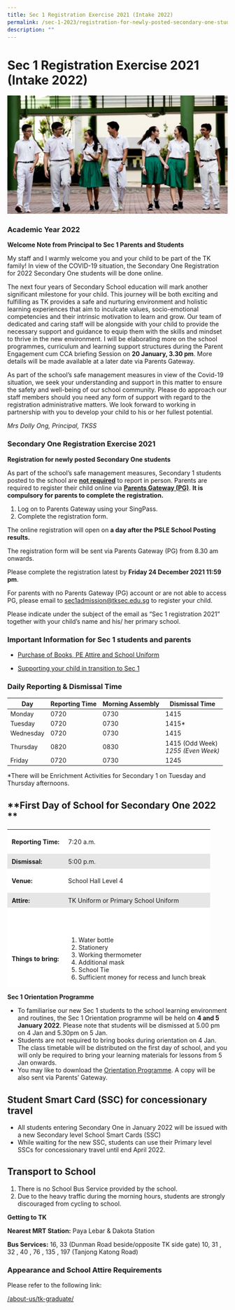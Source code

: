 ```yaml
---
title: Sec 1 Registration Exercise 2021 (Intake 2022)
permalink: /sec-1-2023/registration-for-newly-posted-secondary-one-students/
description: ""
---
```

# Sec 1 Registration Exercise 2021 (Intake 2022)

[![](/images/Sec%201%202023/Academic-year-2022.png)](/images/Sec%201%202023/Academic-year-2022.png)

### **Academic Year 2022**

**Welcome Note from Principal to Sec 1 Parents and Students**

My staff and I warmly welcome you and your child to be part of the TK family! In view of the COVID-19 situation, the Secondary One Registration for 2022 Secondary One students will be done online.

The next four years of Secondary School education will mark another significant milestone for your child. This journey will be both exciting and fulfilling as TK provides a safe and nurturing environment and holistic learning experiences that aim to inculcate values, socio-emotional competencies and their intrinsic motivation to learn and grow. Our team of dedicated and caring staff will be alongside with your child to provide the necessary support and guidance to equip them with the skills and mindset to thrive in the new environment. I will be elaborating more on the school programmes, curriculum and learning support structures during the Parent Engagement cum CCA briefing Session on **20 January, 3.30 pm**. More details will be made available at a later date via Parents Gateway.

As part of the school’s safe management measures in view of the Covid-19 situation, we seek your understanding and support in this matter to ensure the safety and well-being of our school community. Please do approach our staff members should you need any form of support with regard to the registration administrative matters. We look forward to working in partnership with you to develop your child to his or her fullest potential.

_Mrs Dolly Ong, Principal, TKSS_

### **Secondary One Registration Exercise 2021**

**Registration for newly posted Secondary One students**

As part of the school’s safe management measures, Secondary 1 students posted to the school are <b><u>not required</u></b> to report in person. Parents are required to register their child online via <b><u>Parents Gateway (PG)</u></b>. **It is compulsory for parents to complete the registration.**

1.  Log on to Parents Gateway using your SingPass.
2.  Complete the registration form.

The online registration will open on **a day after the PSLE School Posting results.**

The registration form will be sent via Parents Gateway (PG) from 8.30 am onwards.

Please complete the registration latest by **Friday 24 December 2021 11:59 pm**.

For parents with no Parents Gateway (PG) account or are not able to access PG, please email to [sec1admission@tksec.edu.sg](mailto:sec1admission@tksec.edu.sg) to register your child.

Please indicate under the subject of the email as “Sec 1 registration 2021” together with your child’s name and his/ her primary school.

### **Important Information for Sec 1 students and parents**

*   <a href="/purchase-of-text-and-workbooks-pe-attire-and-school-uniform-2022/" target="_blank">Purchase of Books, PE Attire and School Uniform</a>

*   <a href="https://www.moe.gov.sg/secondary/transition-to-secondary" target="_blank">Supporting your child in transition to Sec 1</a>

### **Daily Reporting & Dismissal Time**


| Day       | Reporting Time | Morning Assembly | Dismissal Time                        |
|-----------|----------------|------------------|---------------------------------------|
| Monday    | 0720           | 0730             | 1415                                  |
| Tuesday   | 0720           | 0730             | 1415*                                 |
| Wednesday | 0720           | 0730             | 1415                                  |
| Thursday  | 0820           | 0830             | 1415 (Odd Week)*<br>1255 (Even Week)* |
| Friday    | 0720           | 0730             | 1245                                  |
\*There will be Enrichment Activities for Secondary 1 on Tuesday and Thursday afternoons.

**First Day of School for Secondary One 2022  
**
-------------------------------------------------

<table style="box-sizing: inherit; border-collapse: collapse; border-spacing: 0px; max-width: 100%; width: 856.333px; height: 360px;"><tbody style="box-sizing: inherit;"><tr style="box-sizing: inherit; background: rgb(255, 255, 255); height: 45px;"><td style="box-sizing: inherit; padding: 5px 10px; height: 45px;"><strong style="box-sizing: inherit; font-weight: bold;">Reporting Time:</strong></td><td style="box-sizing: inherit; padding: 5px 10px; height: 45px;">7:20 a.m.</td></tr><tr style="box-sizing: inherit; background: rgb(230, 230, 230); height: 24px;"><td style="box-sizing: inherit; padding: 5px 10px; height: 24px;"><strong style="box-sizing: inherit; font-weight: bold;">Dismissal:</strong></td><td style="box-sizing: inherit; padding: 5px 10px; height: 24px;">5:00 p.m.</td></tr><tr style="box-sizing: inherit; background: rgb(255, 255, 255); height: 45px;"><td style="box-sizing: inherit; padding: 5px 10px; height: 45px;"><strong style="box-sizing: inherit; font-weight: bold;">Venue:</strong></td><td style="box-sizing: inherit; padding: 5px 10px; height: 45px;">School Hall Level 4</td></tr><tr style="box-sizing: inherit; background: rgb(230, 230, 230); height: 24px;"><td style="box-sizing: inherit; padding: 5px 10px; height: 24px;"><strong style="box-sizing: inherit; font-weight: bold;">Attire:</strong></td><td style="box-sizing: inherit; padding: 5px 10px; height: 24px;">TK Uniform or Primary School Uniform</td></tr><tr style="box-sizing: inherit; background: rgb(255, 255, 255); height: 222px;"><td style="box-sizing: inherit; padding: 5px 10px; height: 222px;"><strong style="box-sizing: inherit; font-weight: bold;">Things to bring:</strong></td><td style="box-sizing: inherit; padding: 5px 10px; height: 222px;"><ol style="box-sizing: inherit;"><li style="box-sizing: inherit;">Water bottle</li><li style="box-sizing: inherit;">Stationery</li><li style="box-sizing: inherit;">Working thermometer</li><li style="box-sizing: inherit;">Additional mask</li><li style="box-sizing: inherit;">School Tie</li><li style="box-sizing: inherit;">Sufficient money for recess and lunch break</li></ol></td></tr></tbody></table>

**Sec 1 Orientation Programme**

*   To familiarise our new Sec 1 students to the school learning environment and routines, the Sec 1 Orientation programme will be held on **4 and 5 January 2022**. Please note that students will be dismissed at 5.00 pm on 4 Jan and 5.30pm on 5 Jan.
*   Students are not required to bring books during orientation on 4 Jan. The class timetable will be distributed on the first day of school, and you will only be required to bring your learning materials for lessons from 5 Jan onwards.
*   You may like to download the [Orientation Programme](https://tanjongkatongsec.moe.edu.sg/wp-content/uploads/2021/12/Orientation_-Investiture_Programme_2022-PG.pdf). A copy will be also sent via Parents’ Gateway.

**Student Smart Card (SSC) for concessionary travel**
-----------------------------------------------------

*   All students entering Secondary One in January 2022 will be issued with a new Secondary level School Smart Cards (SSC)
*   While waiting for the new SSC, students can use their Primary level SSCs for concessionary travel until end April 2022.

**Transport to School**
-----------------------

1.  There is no School Bus Service provided by the school.
2.  Due to the heavy traffic during the morning hours, students are strongly discouraged from cycling to school.

**Getting to TK**

**Nearest MRT Station:** Paya Lebar & Dakota Station

**Bus Services:** 16, 33 (Dunman Road beside/opposite TK side gate) 10, 31 , 32 , 40 , 76 , 135 , 197 (Tanjong Katong Road)

### **Appearance and School Attire Requirements**


Please refer to the following link:

[/about-us/tk-graduate/](/about-us/tk-graduate/)